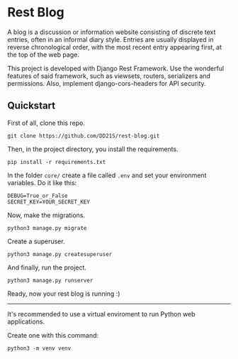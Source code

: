 # Rest Blog

A blog is a discussion or information website consisting of discrete text entries, often in an informal diary style. Entries are usually displayed in reverse chronological order, with the most recent entry appearing first, at the top of the web page. 

This project is developed with Django Rest Framework. Use the wonderful features of said framework, such as viewsets, routers, serializers and permissions. Also, implement django-cors-headers for API security.

## Quickstart

First of all, clone this repo.

``
git clone https://github.com/DD21S/rest-blog.git
``

Then, in the project directory, you install the requirements.

``
pip install -r requirements.txt
``

In the folder ``core/`` create a file called ``.env`` and set your environment variables. Do it like this:


    DEBUG=True_or_False
    SECRET_KEY=YOUR_SECRET_KEY


Now, make the migrations.

``
python3 manage.py migrate
``

Create a superuser.

``
python3 manage.py createsuperuser
``

And finally, run the project.

``
python3 manage.py runserver
``

Ready, now your rest blog is running :&#41;

---

It's recommended to use a virtual enviroment to run Python web applications.

Create one with this command:

``
python3 -m venv venv
``